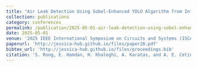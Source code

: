 ```yaml
---
title: "Air Leak Detection Using Sobel-Enhanced YOLO Algorithm from Infrared Images"
collection: publications
category: conferences
permalink: /publication/2025-05-01-air-leak-detection-using-sobel-enhanced-yolo-algorithm-from-infrared-images
date: 2025-05-01
venue: '2025 IEEE International Symposium on Circuits and Systems (ISCAS)'
paperurl: 'http://jessica-hub.github.io/files/paper20.pdf'
bibtex_url: 'http://jessica-hub.github.io/files/proceedings.bib'
citation: 'S. Rong, E. Hamdan, H. Khaleghi, A. Karatas, and A. E. Cetin. &quot;Air Leak Detection Using Sobel-Enhanced YOLO Algorithm from Infrared Images.&quot; <i>2025 IEEE International Symposium on Circuits and Systems (ISCAS)</i>, pp. 1–5, 2025.'
---
```


